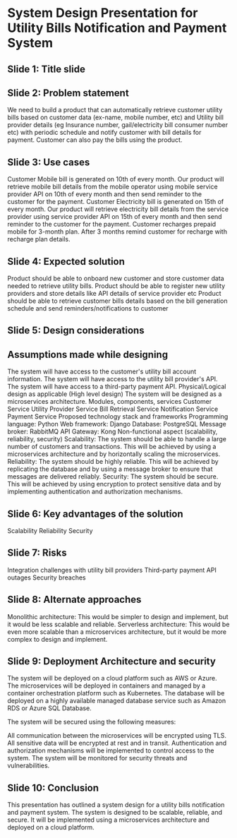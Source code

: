 
# System Design Presentation for Utility Bills Notification and Payment System

## Slide 1: Title slide

## Slide 2: Problem statement

We need to build a product that can automatically retrieve customer utility bills based on customer data (ex-name, mobile number, etc) and Utility bill provider details (eg Insurance number, gail/electricity bill consumer number etc) with periodic schedule and notify customer with bill details for payment. Customer can also pay the bills using the product.

## Slide 3: Use cases

Customer Mobile bill is generated on 10th of every month. Our product will retrieve mobile bill details from the mobile operator using mobile service provider API on 10th of every month and then send reminder to the customer for the payment.
Customer Electricity bill is generated on 15th of every month. Our product will retrieve electricity bill details from the service provider using service provider API on 15th of every month and then send reminder to the customer for the payment.
Customer recharges prepaid mobile for 3-month plan. After 3 months remind customer for recharge with recharge plan details.

## Slide 4: Expected solution

Product should be able to onboard new customer and store customer data needed to retrieve utility bills.
Product should be able to register new utility providers and store details like API details of service provider etc
Product should be able to retrieve customer bills details based on the bill generation schedule and send reminders/notifications to customer

## Slide 5: Design considerations

## Assumptions made while designing
The system will have access to the customer's utility bill account information.
The system will have access to the utility bill provider's API.
The system will have access to a third-party payment API.
Physical/Logical design as applicable (High level design)
The system will be designed as a microservices architecture.
Modules, components, services
Customer Service
Utility Provider Service
Bill Retrieval Service
Notification Service
Payment Service
Proposed technology stack and frameworks
Programming language: Python
Web framework: Django
Database: PostgreSQL
Message broker: RabbitMQ
API Gateway: Kong
Non-functional aspect (scalability, reliability, security)
Scalability: The system should be able to handle a large number of customers and transactions. This will be achieved by using a microservices architecture and by horizontally scaling the microservices.
Reliability: The system should be highly reliable. This will be achieved by replicating the database and by using a message broker to ensure that messages are delivered reliably.
Security: The system should be secure. This will be achieved by using encryption to protect sensitive data and by implementing authentication and authorization mechanisms.

## Slide 6: Key advantages of the solution

Scalability
Reliability
Security

## Slide 7: Risks

Integration challenges with utility bill providers
Third-party payment API outages
Security breaches

## Slide 8: Alternate approaches

Monolithic architecture: This would be simpler to design and implement, but it would be less scalable and reliable.
Serverless architecture: This would be even more scalable than a microservices architecture, but it would be more complex to design and implement.

## Slide 9: Deployment Architecture and security

The system will be deployed on a cloud platform such as AWS or Azure. The microservices will be deployed in containers and managed by a container orchestration platform such as Kubernetes. The database will be deployed on a highly available managed database service such as Amazon RDS or Azure SQL Database.

The system will be secured using the following measures:

All communication between the microservices will be encrypted using TLS.
All sensitive data will be encrypted at rest and in transit.
Authentication and authorization mechanisms will be implemented to control access to the system.
The system will be monitored for security threats and vulnerabilities.

## Slide 10: Conclusion

This presentation has outlined a system design for a utility bills notification and payment system. The system is designed to be scalable, reliable, and secure. It will be implemented using a microservices architecture and deployed on a cloud platform.

